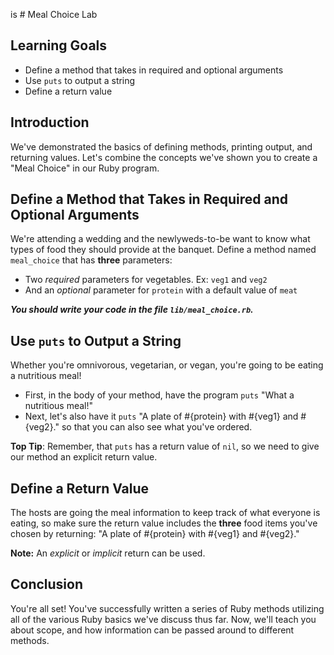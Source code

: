 is # Meal Choice Lab

## Learning Goals

- Define a method that takes in required and optional arguments
- Use `puts` to output a string
- Define a return value

## Introduction

We've demonstrated the basics of defining methods, printing output, and
returning values. Let's combine the concepts we've shown you to create a "Meal
Choice" in our Ruby program.

## Define a Method that Takes in Required and Optional Arguments

We're attending a wedding and the newlyweds-to-be want to know what types of food they should provide at the banquet. Define a method named `meal_choice` that has **three** parameters:

- Two _required_ parameters for vegetables. Ex: `veg1` and `veg2`
- And an _optional_ parameter for `protein` with a default value of `meat`

***You should write your code in the file `lib/meal_choice.rb`.***

## Use `puts` to Output a String

Whether you're omnivorous, vegetarian, or vegan, you're going to be eating a
nutritious meal!

- First, in the body of your method, have the program `puts` "What a nutritious
  meal!"
- Next, let's also have it `puts` "A plate of #{protein} with #{veg1} and #{veg2}."
so that you can also see what you've ordered.

**Top Tip**: Remember, that `puts` has a return value of `nil`, so we need to
give our method an explicit return value.

## Define a Return Value

The hosts are going the meal information to keep track of what everyone is
eating, so make sure the return value includes the **three** food items you've
chosen by returning: "A plate of #{protein} with #{veg1} and #{veg2}."

**Note:** An _explicit_ or _implicit_ return can be used.

## Conclusion

You're all set! You've successfully written a series of Ruby methods utilizing
all of the various Ruby basics we've discuss thus far. Now, we'll teach you
about scope, and how information can be passed around to different methods.
